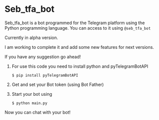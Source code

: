 # Seb_tfa_bot

Seb_tfa_bot is a bot programmed for the Telegram platform using the Python programming language.
You can access to it using `@seb_tfa_bot`

Currently in alpha version.

I am working to complete it and add some new features for next versions.

If you have any suggestion go ahead!

1. For use this code you need to install python and pyTelegramBotAPI

    `$ pip install pyTelegramBotAPI`

2. Get and set your Bot token (using Bot Father)

3. Start your bot using

    `$ python main.py`

Now you can chat with your bot!